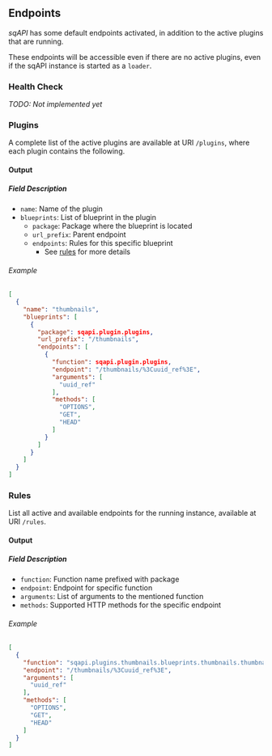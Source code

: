 ## Endpoints
*sqAPI* has some default endpoints activated,
in addition to the active plugins that are running.

These endpoints will be accessible even if there are no active plugins,
even if the sqAPI instance is started as a `loader`.

### Health Check
_TODO: Not implemented yet_

### Plugins
A complete list of the active plugins are available at URI `/plugins`,
where each plugin contains the following.

#### Output
##### Field Description
* `name`: Name of the plugin
* `blueprints`: List of blueprint in the plugin
  * `package`: Package where the blueprint is located
  * `url_prefix`: Parent endpoint
  * `endpoints`: Rules for this specific blueprint
    * See [rules](#rules) for more details

###### Example
```json
[
  {
    "name": "thumbnails",
    "blueprints": [
      {
        "package": sqapi.plugin.plugins,
        "url_prefix": "/thumbnails",
        "endpoints": [
          {
            "function": sqapi.plugin.plugins,
            "endpoint": "/thumbnails/%3Cuuid_ref%3E",
            "arguments": [
              "uuid_ref"
            ],
            "methods": [
              "OPTIONS",
              "GET",
              "HEAD"
            ]
          }
        ]
      }
    ]
  }
]
```

### Rules
List all active and available endpoints for the running instance, available at URI `/rules`.

#### Output
##### Field Description
* `function`: Function name prefixed with package
* `endpoint`: Endpoint for specific function
* `arguments`: List of arguments to the mentioned function
* `methods`: Supported HTTP methods for the specific endpoint

###### Example
```json
[
  {
    "function": "sqapi.plugins.thumbnails.blueprints.thumbnails.thumbnail_by_uuid",
    "endpoint": "/thumbnails/%3Cuuid_ref%3E",
    "arguments": [
      "uuid_ref"
    ],
    "methods": [
      "OPTIONS",
      "GET",
      "HEAD"
    ]
  }
]
```
